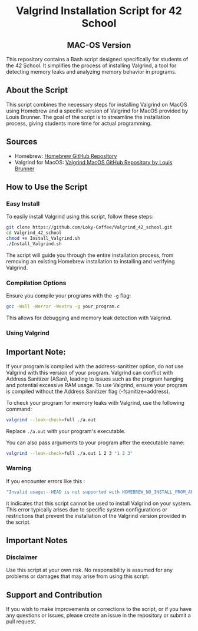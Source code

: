 <h1 align="center">Valgrind Installation Script for 42 School</h1>
<h2 align="center">MAC-OS Version</h2>
This repository contains a Bash script designed specifically for students of the 42 School. It simplifies the process of installing Valgrind, a tool for detecting memory leaks and analyzing memory behavior in programs.

## About the Script

This script combines the necessary steps for installing Valgrind on MacOS using Homebrew and a specific version of Valgrind for MacOS provided by Louis Brunner. The goal of the script is to streamline the installation process, giving students more time for actual programming.

## Sources

- Homebrew: [Homebrew GitHub Repository](https://github.com/Homebrew/brew)
- Valgrind for MacOS: [Valgrind MacOS GitHub Repository by Louis Brunner](https://github.com/LouisBrunner/valgrind-macos)

## How to Use the Script

### Easy Install

To easily install Valgrind using this script, follow these steps:

```bash
git clone https://github.com/Loky-Coffee/Valgrind_42_school.git
cd Valgrind_42_school
chmod +x Install_Valgrind.sh
./Install_Valgrind.sh
```
The script will guide you through the entire installation process, from removing an existing Homebrew installation to installing and verifying Valgrind.
### Compilation Options

Ensure you compile your programs with the `-g` flag:
```bash
gcc -Wall -Werror -Wextra -g your_program.c
```
This allows for debugging and memory leak detection with Valgrind.

### Using Valgrind
## Important Note: 
If your program is compiled with the address-sanitizer option, do not use Valgrind with this version of your program. 
Valgrind can conflict with Address Sanitizer (ASan), leading to issues such as the program hanging and potential excessive RAM usage. 
To use Valgrind, ensure your program is compiled without the Address Sanitizer flag (-fsanitize=address).

To check your program for memory leaks with Valgrind, use the following command:
```bash
valgrind --leak-check=full ./a.out
```
Replace `./a.out` with your program's executable.

You can also pass arguments to your program after the executable name:
```bash
valgrind --leak-check=full ./a.out 1 2 3 "1 2 3"
```

### Warning
If you encounter errors like this :
```bash
"Invalid usage:--HEAD is not supported with HOMEBREW_NO_INSTALL_FROM_API unset"
```
it indicates that this script cannot be used to install Valgrind on your system. 
This error typically arises due to specific system configurations or restrictions that prevent the installation of the Valgrind version provided in the script.
## Important Notes

### Disclaimer

Use this script at your own risk. No responsibility is assumed for any problems or damages that may arise from using this script.

## Support and Contribution

If you wish to make improvements or corrections to the script, or if you have any questions or issues, please create an issue in the repository or submit a pull request.
